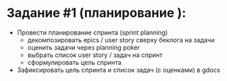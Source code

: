# Задание #1 (планирование ):

- Провести планирование спринта (sprint planning)
	- декомпозировать epics / user story сверху беклога на задачи
	- оценить задачи через planning poker
	- выбрать список user story / задач на спринт
	- сформулировать цель спринта
- Зафиксировать цель спринта и список задач (с оценками) в gdocs
